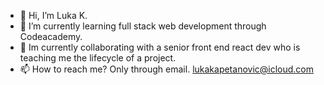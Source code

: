 - 👋 Hi, I’m Luka K.
- 🌱 I’m currently learning full stack web development through Codeacademy. 
- 💞️ Im currently collaborating with a senior front end react dev who is teaching me the lifecycle of a project. 
- 📫 How to reach me? Only through email. lukakapetanovic@icloud.com

<!---
Kapza94/Kapza94 is a ✨ special ✨ repository because its `README.md` (this file) appears on your GitHub profile.
You can click the Preview link to take a look at your changes.
--->
